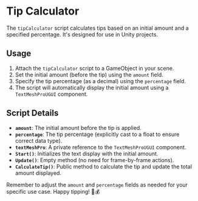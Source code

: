 # Tip Calculator

The `tipCalculator` script calculates tips based on an initial amount and a specified percentage. It's designed for use in Unity projects.

## Usage

1. Attach the `tipCalculator` script to a GameObject in your scene.
2. Set the initial amount (before the tip) using the `amount` field.
3. Specify the tip percentage (as a decimal) using the `percentage` field.
4. The script will automatically display the initial amount using a `TextMeshProUGUI` component.

## Script Details

- **`amount`**: The initial amount before the tip is applied.
- **`percentage`**: The tip percentage (explicitly cast to a float to ensure correct data type).
- **`textMeshPro`**: A private reference to the `TextMeshProUGUI` component.
- **`Start()`**: Initializes the text display with the initial amount.
- **`Update()`**: Empty method (no need for frame-by-frame actions).
- **`CalculateTip()`**: Public method to calculate the tip and update the total amount displayed.

Remember to adjust the `amount` and `percentage` fields as needed for your specific use case. Happy tipping! 🎩💰
